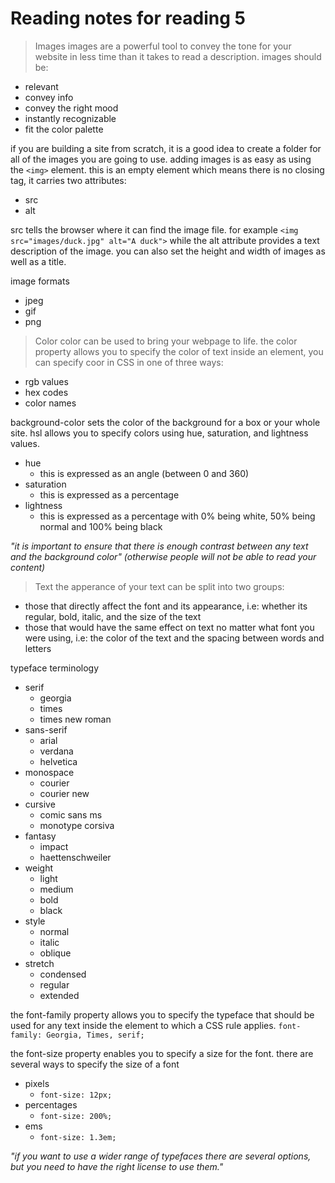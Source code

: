 # Reading notes for reading 5

>Images
images are a powerful tool to convey the tone for your website in less time than it takes to read a description.
images should be:
- relevant
- convey info
- convey the right mood
- instantly recognizable
- fit the color palette

if you are building a site from scratch, it is a good idea to create a folder for all of the images you are going to use.
adding images is as easy as using the `<img>` element. this is an empty element which means there is no closing tag, it carries two attributes:
- src
- alt

src tells the browser where it can find the image file. for example `<img src="images/duck.jpg" alt="A duck">` while the alt attribute provides a text description of the image.
you can also set the height and width of images as well as a title.

image formats
- jpeg
- gif
- png

>Color
color can be used to bring your webpage to life.
the color property allows you to specify the color of text inside an element, you can specify coor in CSS in one of three ways:
- rgb values
- hex codes
- color names

background-color sets the color of the background for a box or your whole site.
hsl allows you to specify colors using hue, saturation, and lightness values.
- hue
  + this is expressed as an angle (between 0 and 360)
- saturation
  + this is expressed as a percentage
- lightness
  + this is expressed as a percentage with 0% being white, 50% being normal and 100% being black

*"it is important to ensure that there is enough contrast between any text and the background color" (otherwise people will not be able to read your content)*

>Text
the apperance of your text can be split into two groups:
- those that directly affect the font and its appearance, i.e: whether its regular, bold, italic, and the size of the text
- those that would have the same effect on text no matter what font you were using, i.e: the color of the text and the spacing between words and letters

typeface terminology
- serif
  + georgia
  + times
  + times new roman
- sans-serif
  + arial
  + verdana
  + helvetica
- monospace
  + courier
  + courier new
- cursive
  + comic sans ms
  + monotype corsiva
- fantasy
  + impact
  + haettenschweiler
- weight
  + light
  + medium
  + bold
  + black
- style
  + normal
  + italic
  + oblique
- stretch
  + condensed
  + regular
  + extended

the font-family property allows you to specify the typeface that should be used for any text inside the element to which a CSS rule applies.
`font-family: Georgia, Times, serif;`

the font-size property enables you to specify a size for the font. there are several ways to specify the size of a font
- pixels
  + `font-size: 12px;`
- percentages
  + `font-size: 200%;`
- ems
  + `font-size: 1.3em;`

*"if you want to use a wider range of typefaces there are several options, but you need to have the right license to use them."*